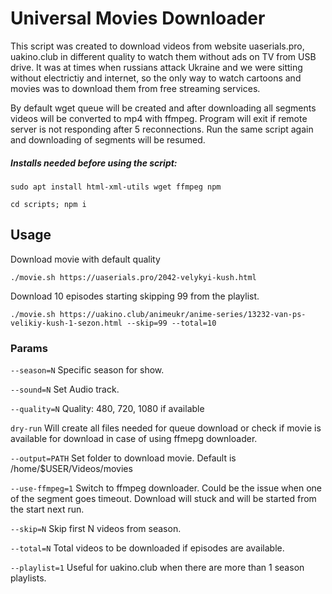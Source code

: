 # Universal Movies Downloader

This script was created to download videos from website uaserials.pro, uakino.club in different quality to watch them without ads on TV from USB drive.
It was at times when russians attack Ukraine and we were sitting without electrictiy and internet, so the only way to watch cartoons and movies was to download them from free streaming services.

By default wget queue will be created and after downloading all segments videos will be converted to mp4 with ffmpeg.
Program will exit if remote server is not responding after 5 reconnections. Run the same script again and downloading of segments will be resumed.

##### Installs needed before using the script:
`sudo apt install html-xml-utils wget ffmpeg npm`

`cd scripts; npm i`

## Usage
Download movie with default quality

`./movie.sh https://uaserials.pro/2042-velykyi-kush.html`

Download 10 episodes starting skipping 99 from the playlist.

`./movie.sh https://uakino.club/animeukr/anime-series/13232-van-ps-velikiy-kush-1-sezon.html --skip=99 --total=10`

### Params
`--season=N`
Specific season for show.

`--sound=N`
Set Audio track.

`--quality=N`
Quality: 480, 720, 1080 if available

`dry-run`
Will create all files needed for queue download or check if movie is available for download in case of using ffmepg downloader.

`--output=PATH`
Set folder to download movie.
Default is /home/$USER/Videos/movies

`--use-ffmpeg=1`
Switch to ffmpeg downloader. Could be the issue when one of the segment goes timeout. Download will stuck and will be started from the start next run.

`--skip=N`
Skip first N videos from season.

`--total=N`
Total videos to be downloaded if episodes are available.

`--playlist=1`
Useful for uakino.club when there are more than 1 season playlists.
